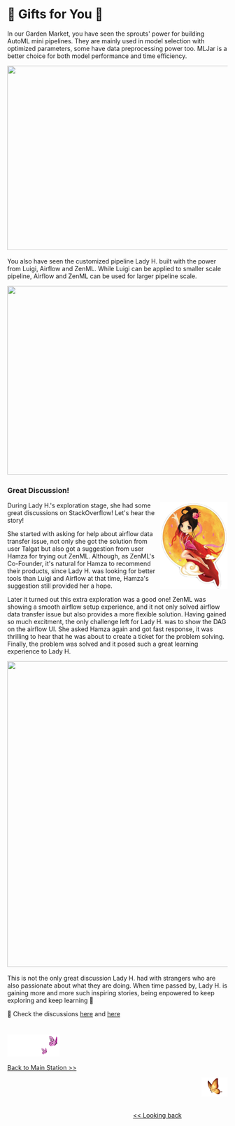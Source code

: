 # 💝 Gifts for You 💝

In our Garden Market, you have seen the sprouts' power for building AutoML mini pipelines. They are mainly used in model selection with optimized parameters, some have data preprocessing power too. MLJar is a better choice for both model performance and time efficiency.

<p align="center">
<img src="https://github.com/lady-h-world/My_Garden/blob/main/images/Garden_Market_images/mini_pipeline/tb4.2.png" width="730" height="422" />
</p>

You also have seen the customized pipeline Lady H. built with the power from Luigi, Airflow and ZenML. While Luigi can be applied to smaller scale pipeline, Airflow and ZenML can be used for larger pipeline scale.

<p align="center">
<img src="https://github.com/lady-h-world/My_Garden/blob/main/images/Garden_Market_images/customized_pipeline/tb4.3.png" width="892" height="432" />
</p>


### Great Discussion!

<p>
<img align="right" src="https://github.com/lady-h-world/My_Garden/blob/main/images/cover/miss_mooncake.png" width="155" height="200" /></p>

During Lady H.'s exploration stage, she had some great discussions on StackOverflow! Let's hear the story!

She started with asking for help about airflow data transfer issue, not only she got the solution from user Talgat but also got a suggestion from user Hamza for trying out ZenML. Although, as ZenML's Co-Founder, it's natural for Hamza to recommend their products, since Lady H. was looking for better tools than Luigi and Airflow at that time, Hamza's suggestion still provided her a hope.

Later it turned out this extra exploration was a good one! ZenML was showing a smooth airflow setup experience, and it not only solved airflow data transfer issue but also provides a more flexible solution. Having gained so much excitment, the only challenge left for Lady H. was to show the DAG on the airflow UI. She asked Hamza again and got fast response, it was thrilling to hear that he was about to create a ticket for the problem solving. Finally, the problem was solved and it posed such a great learning experience to Lady H.

<p align="left">
<img src="https://github.com/lady-h-world/My_Garden/blob/main/images/Garden_Market_images/great_discussion.png" width="1000" height="700" />
</p>

This is not the only great discussion Lady H. had with strangers who are also passionate about what they are doing. When time passed by, Lady H. is gaining more and more such inspiring stories, being enpowered to keep exploring and keep learning 💖

🌻 Check the discussions [here][3] and [here][4]


#
<p align="left">
<img src="https://github.com/lady-h-world/My_Garden/blob/main/images/follow_us.png" width="120" height="50" />
</p>

[Back to Main Station >>][1]

<p align="right">
<img src="https://github.com/lady-h-world/My_Garden/blob/main/images/going_back.png" width="60" height="44" />
</p>

&nbsp;&nbsp;&nbsp;&nbsp;&nbsp;&nbsp;&nbsp;&nbsp;&nbsp;&nbsp;&nbsp;&nbsp;&nbsp;&nbsp;&nbsp;&nbsp;&nbsp;&nbsp;&nbsp;&nbsp;&nbsp;&nbsp;&nbsp;&nbsp;&nbsp;&nbsp;&nbsp;&nbsp;&nbsp;&nbsp;&nbsp;&nbsp;&nbsp;&nbsp;&nbsp;&nbsp;&nbsp;&nbsp;&nbsp;&nbsp;&nbsp;&nbsp;&nbsp;&nbsp;&nbsp;&nbsp;&nbsp;&nbsp;&nbsp;&nbsp;&nbsp;&nbsp;&nbsp;&nbsp;&nbsp;&nbsp;&nbsp;&nbsp;&nbsp;&nbsp;&nbsp;&nbsp;&nbsp;&nbsp;&nbsp;&nbsp;&nbsp;&nbsp;&nbsp;&nbsp;&nbsp;&nbsp;&nbsp;&nbsp;&nbsp;&nbsp;&nbsp;&nbsp;&nbsp;&nbsp;&nbsp;&nbsp;&nbsp;&nbsp;&nbsp;&nbsp;&nbsp;&nbsp;&nbsp;&nbsp;&nbsp;&nbsp;&nbsp;&nbsp;&nbsp;&nbsp;&nbsp;&nbsp;&nbsp;&nbsp;&nbsp;&nbsp;&nbsp;&nbsp;&nbsp;&nbsp;&nbsp;&nbsp;&nbsp;&nbsp;&nbsp;&nbsp;&nbsp;&nbsp;&nbsp;&nbsp;&nbsp;&nbsp;&nbsp;&nbsp;&nbsp;&nbsp;&nbsp;&nbsp;&nbsp;&nbsp;&nbsp;&nbsp;&nbsp;&nbsp;&nbsp;&nbsp;&nbsp;&nbsp;&nbsp;&nbsp;&nbsp;&nbsp;&nbsp;&nbsp;&nbsp;&nbsp;&nbsp;&nbsp;&nbsp;&nbsp;&nbsp;&nbsp;&nbsp;&nbsp;&nbsp;&nbsp;&nbsp;&nbsp;&nbsp;&nbsp;&nbsp;&nbsp;&nbsp;&nbsp;&nbsp;&nbsp;&nbsp;&nbsp;&nbsp;&nbsp;&nbsp;&nbsp;&nbsp;&nbsp;&nbsp;&nbsp;&nbsp;&nbsp;&nbsp;&nbsp;&nbsp;&nbsp;&nbsp;&nbsp;&nbsp;&nbsp;&nbsp;&nbsp;&nbsp;&nbsp;&nbsp;&nbsp;&nbsp;&nbsp;&nbsp;&nbsp;&nbsp;&nbsp;&nbsp;&nbsp;&nbsp;&nbsp;&nbsp;&nbsp; [<< Looking back][2]
 
[1]:https://github.com/lady-h-world/My_Garden/blob/main/reading_pages/tour_guide.md#main-station-
[2]:https://github.com/lady-h-world/My_Garden/blob/main/reading_pages/Garden_Market/customized_pipeline6.md
[3]:https://stackoverflow.com/questions/69868258/how-to-pass-pandas-dataframe-to-airflow-tasks
[4]:https://stackoverflow.com/questions/69959750/zenml-dag-didnt-show-up-in-airflow-ui
